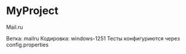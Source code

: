 # MyProject

Mail.ru

Ветка: mailru
Кодировка: windows-1251
Тесты конфигуриются через config.properties
